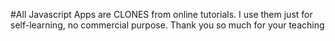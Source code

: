 #All Javascript Apps are CLONES from online tutorials. I use them just for self-learning, no commercial purpose. Thank you so much for your teaching

